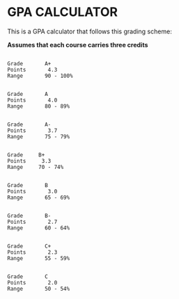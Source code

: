 # GPA CALCULATOR


This is a GPA calculator that follows this grading scheme:

**Assumes that each course carries three credits**

```

Grade       A+ 
Points       4.3 
Range       90 - 100% 
  
  
Grade       A 
Points       4.0 
Range       80 - 89% 
  
  
Grade       A- 
Points       3.7 
Range       75 - 79% 
  
  
Grade     B+ 
Points     3.3 
Range     70 - 74% 
  
  
Grade       B 
Points       3.0 
Range       65 - 69% 
  
  
Grade       B- 
Points       2.7 
Range       60 - 64% 
  
  
Grade       C+ 
Points       2.3 
Range       55 - 59% 
  
  
Grade       C 
Points       2.0 
Range       50 - 54% 
                    
```

